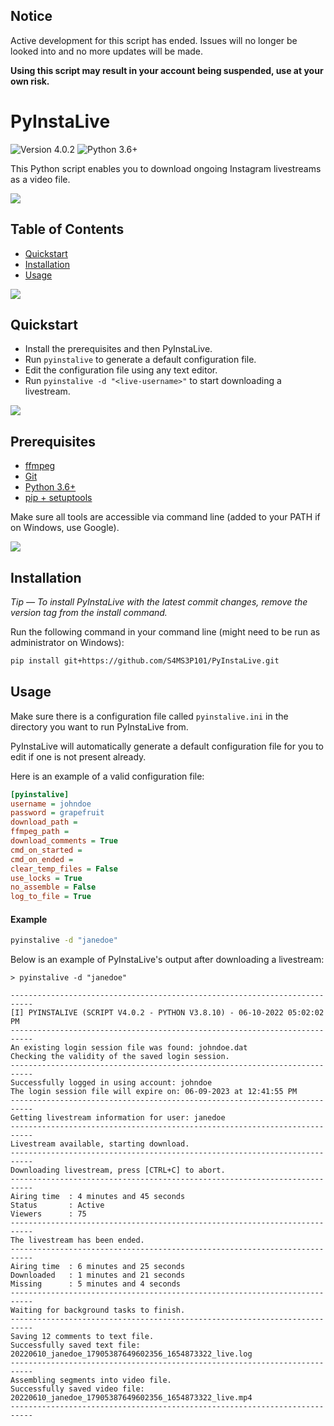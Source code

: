 ## Notice

Active development for this script has ended. Issues will no longer be looked into and no more updates will be made.

**Using this script may result in your account being suspended, use at your own risk.**

# PyInstaLive

![Version 4.0.2](https://img.shields.io/badge/Version-4.0.2-orange.svg)
![Python 3.6+](https://img.shields.io/badge/Python-3.6%2B-3776ab.svg)

This Python script enables you to download ongoing Instagram livestreams as a video file.

![](https://raw.githubusercontent.com/dvingerh/PyInstaLive/5907fc866446d5f426389a5198560075848d770e/.github/spacer.png)

## Table of Contents

- [Quickstart](https://github.com/dvingerh/PyInstaLive#quickstart)
- [Installation](https://github.com/dvingerh/PyInstaLive#installation)
- [Usage](https://github.com/dvingerh/PyInstaLive#usage)

![](https://raw.githubusercontent.com/dvingerh/PyInstaLive/5907fc866446d5f426389a5198560075848d770e/.github/spacer.png)

## Quickstart

- Install the prerequisites and then PyInstaLive.
- Run `pyinstalive` to generate a default configuration file.
- Edit the configuration file using any text editor.
- Run `pyinstalive -d "<live-username>"` to start downloading a livestream.

![](https://raw.githubusercontent.com/dvingerh/PyInstaLive/5907fc866446d5f426389a5198560075848d770e/.github/spacer.png)

## Prerequisites

- [ffmpeg](https://ffmpeg.org/download.html)
- [Git](https://git-scm.com/downloads)
- [Python 3.6+](https://www.python.org/downloads/)
- [pip + setuptools](https://pip.pypa.io/en/stable/installing/)

Make sure all tools are accessible via command line (added to your PATH if on Windows, use Google).

![](https://raw.githubusercontent.com/dvingerh/PyInstaLive/5907fc866446d5f426389a5198560075848d770e/.github/spacer.png)

## Installation

_Tip — To install PyInstaLive with the latest commit changes, remove the version tag from the install command._

Run the following command in your command line (might need to be run as administrator on Windows):

```bash
pip install git+https://github.com/S4MS3P101/PyInstaLive.git
```

## Usage

Make sure there is a configuration file called `pyinstalive.ini` in the directory you want to run PyInstaLive from.

PyInstaLive will automatically generate a default configuration file for you to edit if one is not present already.

Here is an example of a valid configuration file:

```ini
[pyinstalive]
username = johndoe
password = grapefruit
download_path =
ffmpeg_path =
download_comments = True
cmd_on_started =
cmd_on_ended =
clear_temp_files = False
use_locks = True
no_assemble = False
log_to_file = True
```

#### Example

```bash
pyinstalive -d "janedoe"
```

Below is an example of PyInstaLive's output after downloading a livestream:

```
> pyinstalive -d "janedoe"

---------------------------------------------------------------------------
[I] PYINSTALIVE (SCRIPT V4.0.2 - PYTHON V3.8.10) - 06-10-2022 05:02:02 PM
---------------------------------------------------------------------------
An existing login session file was found: johndoe.dat
Checking the validity of the saved login session.
---------------------------------------------------------------------------
Successfully logged in using account: johndoe
The login session file will expire on: 06-09-2023 at 12:41:55 PM
---------------------------------------------------------------------------
Getting livestream information for user: janedoe
---------------------------------------------------------------------------
Livestream available, starting download.
---------------------------------------------------------------------------
Downloading livestream, press [CTRL+C] to abort.
---------------------------------------------------------------------------
Airing time  : 4 minutes and 45 seconds
Status       : Active
Viewers      : 75
---------------------------------------------------------------------------
The livestream has been ended.
---------------------------------------------------------------------------
Airing time  : 6 minutes and 25 seconds
Downloaded   : 1 minutes and 21 seconds
Missing      : 5 minutes and 4 seconds
---------------------------------------------------------------------------
Waiting for background tasks to finish.
---------------------------------------------------------------------------
Saving 12 comments to text file.
Successfully saved text file: 20220610_janedoe_17905387649602356_1654873322_live.log
---------------------------------------------------------------------------
Assembling segments into video file.
Successfully saved video file: 20220610_janedoe_17905387649602356_1654873322_live.mp4
---------------------------------------------------------------------------
```
